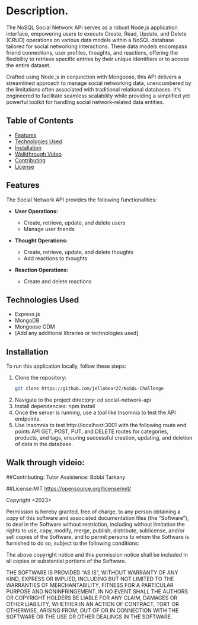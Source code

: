 # Description.

The NoSQL Social Network API serves as a robust Node.js application interface, empowering users to execute Create, Read, Update, and Delete (CRUD) operations on various data models within a NoSQL database tailored for social networking interactions. These data models encompass friend connections, user profiles, thoughts, and reactions, offering the flexibility to retrieve specific entries by their unique identifiers or to access the entire dataset.

Crafted using Node.js in conjunction with Mongoose, this API delivers a streamlined approach to manage social networking data, unencumbered by the limitations often associated with traditional relational databases. It's engineered to facilitate seamless scalability while providing a simplified yet powerful toolkit for handling social network-related data entities.

## Table of Contents
- [Features](#features)
- [Technologies Used](#technologies-used)
- [Installation](#installation)
- [Walkthrough Video](#walkthrough-video)
- [Contributing](#contributing)
- [License](#license)

## Features

The Social Network API provides the following functionalities:

- **User Operations:**
  - Create, retrieve, update, and delete users
  - Manage user friends

- **Thought Operations:**
  - Create, retrieve, update, and delete thoughts
  - Add reactions to thoughts

- **Reaction Operations:**
  - Create and delete reactions

## Technologies Used

- Express.js
- MongoDB
- Mongoose ODM
- [Add any additional libraries or technologies used]

## Installation

To run this application locally, follow these steps:

1. Clone the repository:
   ```bash
   git clone https://github.com/jellobear27/NoSQL-Challenge
2. Navigate to the project directory: cd social-network-api
3. Install dependencies: npm install
4. Once the server is running, use a tool like Insomnia to test the API endpoints.
5. Use Insomnia to test http://localhost:3001 with the following route end points API GET, POST, PUT, and DELETE routes for categories, products, and tags, ensuring successful creation, updating, and deletion of data in the database.

## Walk through videio:

##Contributing:
Tutor Assistence: Bobbi Tarkany

##License:MIT https://opensource.org/license/mit/

Copyright <2023> <COPYRIGHT Janell Smith>

Permission is hereby granted, free of charge, to any person obtaining a copy of this software and associated documentation files (the “Software”), to deal in the Software without restriction, including without limitation the rights to use, copy, modify, merge, publish, distribute, sublicense, and/or sell copies of the Software, and to permit persons to whom the Software is furnished to do so, subject to the following conditions:

The above copyright notice and this permission notice shall be included in all copies or substantial portions of the Software.

THE SOFTWARE IS PROVIDED “AS IS”, WITHOUT WARRANTY OF ANY KIND, EXPRESS OR IMPLIED, INCLUDING BUT NOT LIMITED TO THE WARRANTIES OF MERCHANTABILITY, FITNESS FOR A PARTICULAR PURPOSE AND NONINFRINGEMENT. IN NO EVENT SHALL THE AUTHORS OR COPYRIGHT HOLDERS BE LIABLE FOR ANY CLAIM, DAMAGES OR OTHER LIABILITY, WHETHER IN AN ACTION OF CONTRACT, TORT OR OTHERWISE, ARISING FROM, OUT OF OR IN CONNECTION WITH THE SOFTWARE OR THE USE OR OTHER DEALINGS IN THE SOFTWARE.






